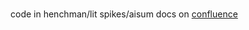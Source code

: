 #

code in henchman/lit spikes/aisum
docs on [confluence](https://confluence.lexisnexis.dev/display/HEN/Ai+Summary)


